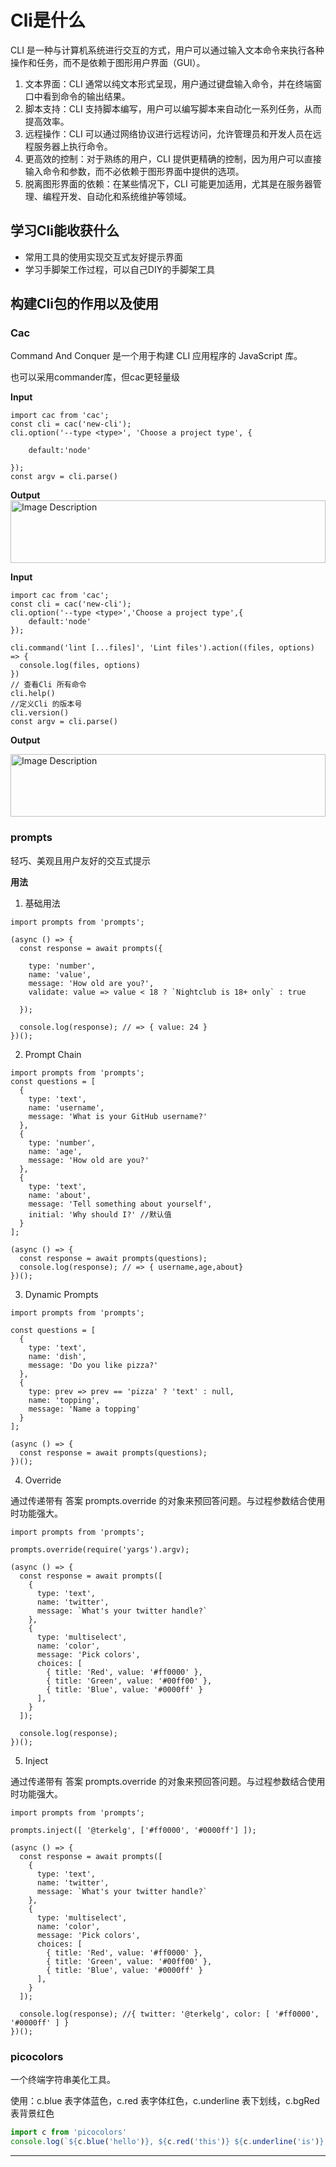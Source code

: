 # Cli是什么

CLI 是一种与计算机系统进行交互的方式，用户可以通过输入文本命令来执行各种操作和任务，而不是依赖于图形用户界面（GUI）。

1. 文本界面：CLI 通常以纯文本形式呈现，用户通过键盘输入命令，并在终端窗口中看到命令的输出结果。
2. 脚本支持：CLI 支持脚本编写，用户可以编写脚本来自动化一系列任务，从而提高效率。
3. 远程操作：CLI 可以通过网络协议进行远程访问，允许管理员和开发人员在远程服务器上执行命令。
4. 更高效的控制：对于熟练的用户，CLI 提供更精确的控制，因为用户可以直接输入命令和参数，而不必依赖于图形界面中提供的选项。
5. 脱离图形界面的依赖：在某些情况下，CLI 可能更加适用，尤其是在服务器管理、编程开发、自动化和系统维护等领域。

## 学习Cli能收获什么

* 常用工具的使用实现交互式友好提示界面
* 学习手脚架工作过程，可以自己DIY的手脚架工具

## 构建Cli包的作用以及使用

### Cac

Command And Conquer 是一个用于构建 CLI 应用程序的 JavaScript 库。

也可以采用commander库，但cac更轻量级

**Input**
```ts{4}
import cac from 'cac'; 
const cli = cac('new-cli'); 
cli.option('--type <type>', 'Choose a project type', {

    default:'node'

}); 
const argv = cli.parse()

```
**Output**
<img src="https://user-images.githubusercontent.com/8784712/48981576-2a871000-f112-11e8-8151-80f61e9b9908.png" alt="Image Description" width="100%" height="100">

**Input**

```ts{4}
import cac from 'cac';
const cli = cac('new-cli');
cli.option('--type <type>','Choose a project type',{
    default:'node'
});

cli.command('lint [...files]', 'Lint files').action((files, options) => {
  console.log(files, options)
})
// 查看Cli 所有命令
cli.help()
//定义Cli 的版本号
cli.version()
const argv = cli.parse()
```

**Output**

<img src="https://user-images.githubusercontent.com/8784712/48979012-acb20d00-f0ef-11e8-9cc6-8ffca00ab78a.png" alt="Image Description" width="100%" height="100">

### prompts

轻巧、美观且用户友好的交互式提示

**用法**

1. 基础用法
```ts{4}
import prompts from 'prompts'; 

(async () => {
  const response = await prompts({

    type: 'number',
    name: 'value',
    message: 'How old are you?',
    validate: value => value < 18 ? `Nightclub is 18+ only` : true

  }); 

  console.log(response); // => { value: 24 }
})(); 

```
2. Prompt Chain

```ts{4}
import prompts from 'prompts';
const questions = [
  {
    type: 'text',
    name: 'username',
    message: 'What is your GitHub username?'
  },
  {
    type: 'number',
    name: 'age',
    message: 'How old are you?'
  },
  {
    type: 'text',
    name: 'about',
    message: 'Tell something about yourself',
    initial: 'Why should I?' //默认值
  }
];

(async () => {
  const response = await prompts(questions);
  console.log(response); // => { username,age,about}
})();   
```
3. Dynamic Prompts

```ts{4}
import prompts from 'prompts';

const questions = [
  {
    type: 'text',
    name: 'dish',
    message: 'Do you like pizza?'
  },
  {
    type: prev => prev == 'pizza' ? 'text' : null,
    name: 'topping',
    message: 'Name a topping'
  }
];

(async () => {
  const response = await prompts(questions);
})();

```

4. Override
   
通过传递带有 答案 prompts.override 的对象来预回答问题。与过程参数结合使用时功能强大。

```ts{4}
import prompts from 'prompts';

prompts.override(require('yargs').argv);

(async () => {
  const response = await prompts([
    {
      type: 'text',
      name: 'twitter',
      message: `What's your twitter handle?`
    },
    {
      type: 'multiselect',
      name: 'color',
      message: 'Pick colors',
      choices: [
        { title: 'Red', value: '#ff0000' },
        { title: 'Green', value: '#00ff00' },
        { title: 'Blue', value: '#0000ff' }
      ],
    }
  ]);

  console.log(response);
})();

```
5. Inject
   
通过传递带有 答案 prompts.override 的对象来预回答问题。与过程参数结合使用时功能强大。

```ts{4}
import prompts from 'prompts';

prompts.inject([ '@terkelg', ['#ff0000', '#0000ff'] ]);

(async () => {
  const response = await prompts([
    {
      type: 'text',
      name: 'twitter',
      message: `What's your twitter handle?`
    },
    {
      type: 'multiselect',
      name: 'color',
      message: 'Pick colors',
      choices: [
        { title: 'Red', value: '#ff0000' },
        { title: 'Green', value: '#00ff00' },
        { title: 'Blue', value: '#0000ff' }
      ],
    }
  ]);

  console.log(response); //{ twitter: '@terkelg', color: [ '#ff0000', '#0000ff' ] }
})();

```

### picocolors

一个终端字符串美化工具。

使用：c.blue 表字体蓝色，c.red 表字体红色，c.underline 表下划线，c.bgRed 表背景红色

```ts {4}
import c from 'picocolors'
console.log(`${c.blue('hello')}, ${c.red('this')} ${c.underline('is')} ${c.bgRed('chalk')}!`);
```
---

<!-- **Output**

::: info
This is an info box.
:::

::: tip
This is a tip.
:::

::: warning
This is a warning.
:::

::: danger
This is a dangerous warning.
:::

::: details
This is a details block.
:::

## More

Check out the documentation for the [full list of markdown extensions](https://vitepress.dev/guide/markdown). -->
